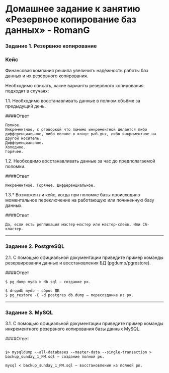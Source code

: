 # Домашнее задание к занятию «Резервное копирование баз данных» - RomanG


### Задание 1. Резервное копирование

### Кейс
Финансовая компания решила увеличить надёжность работы баз данных и их резервного копирования. 

Необходимо описать, какие варианты резервного копирования подходят в случаях: 

1.1. Необходимо восстанавливать данные в полном объёме за предыдущий день.

####Ответ

```
Полное.
Инкрементное, с оговоркой что помимо инкрементной делается либо дифференциальное, либо полное в конце раб.дня, либо инкрементное на другой носитель.
Дифференциальное.
Холодное.
Горячее.
```

1.2. Необходимо восстанавливать данные за час до предполагаемой поломки.

####Ответ
```
Инкрементное. Горячее. Дифференциальное.
```

1.3.* Возможен ли кейс, когда при поломке базы происходило моментальное переключение на работающую или починенную базу данных.

####Ответ

```
Да, если есть репликация мастер-мастер или мастер-слейв. Или CA-кластер.
```

---

### Задание 2. PostgreSQL

2.1. С помощью официальной документации приведите пример команды резервирования данных и восстановления БД (pgdump/pgrestore).

####Ответ

```
$ pg_dump mydb > db.sql – создание рк.

$ dropdb mydb – сброс ДБ
$ pg_restore -C -d postgres db.dump – пересоздание из рк.
```

---

### Задание 3. MySQL

3.1. С помощью официальной документации приведите пример команды инкрементного резервного копирования базы данных MySQL. 

####Ответ

```

$> mysqldump --all-databases --master-data --single-transaction > backup_sunday_1_PM.sql – создание полной рк.

mysql < backup_sunday_1_PM.sql – восстановление из полной рк.
```
